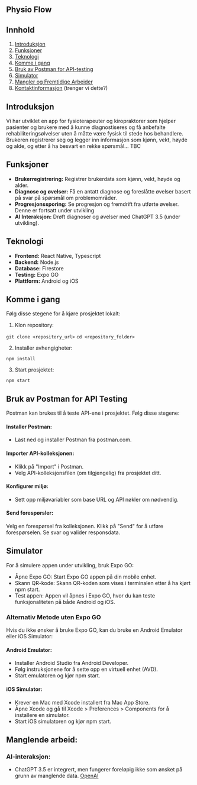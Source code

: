 ## Physio Flow

## Innhold
1. [Introduksjon](#introduksjon)
2. [Funksjoner](#funksjoner)
3. [Teknologi](#teknologi)
4. [Komme i gang](#komme-i-gang)
5. [Bruk av Postman for API-testing](#bruk-av-postman-for-api-testing)
6. [Simulator](#simulator-bruk)
7. [Mangler og Fremtidige Arbeider](#mangler-og-fremtidige-arbeider)
8. [Kontaktinformasjon](#kontaktinformasjon) (trenger vi dette?)

## Introduksjon
Vi har utviklet en app for fysioterapeuter og kiropraktorer som hjelper pasienter og brukere med å kunne diagnostiseres og få anbefalte rehabiliteringsølvelser uten å måtte være fysisk til stede hos behandlere. Brukeren registrerer seg og legger inn informasjon som kjønn, vekt, høyde og alde, og etter å ha besvart en rekke spørsmål... TBC 

## Funksjoner
- **Brukerregistrering:** Registrer brukerdata som kjønn, vekt, høyde og alder.
- **Diagnose og øvelser:** Få en antatt diagnose og foreslåtte øvelser basert på svar på spørsmål om problemområder.
- **Progresjonssporing:** Se progresjon og fremdrift fra utførte øvelser. Denne er fortsatt under utvikling 
- **AI Interaksjon:** Drøft diagnoser og øvelser med ChatGPT 3.5 (under utvikling).
  
## Teknologi
- **Frontend:** React Native, Typescript
- **Backend:** Node.js
- **Database:** Firestore
- **Testing:** Expo GO
- **Plattform:** Android og iOS

## Komme i gang
Følg disse stegene for å kjøre prosjektet lokalt:

1. Klon repository:

`git clone <repository_url>`
`cd <repository_folder>`

2. Installer avhengigheter:

`npm install`

3. Start prosjektet:

`npm start`

## Bruk av Postman for API Testing

Postman kan brukes til å teste API-ene i prosjektet. Følg disse stegene:

#### Installer Postman:

- Last ned og installer Postman fra postman.com.

#### Importer API-kolleksjonen:

- Klikk på "Import" i Postman.
- Velg API-kolleksjonsfilen (om tilgjengelig) fra prosjektet ditt.

#### Konfigurer miljø:

- Sett opp miljøvariabler som base URL og API nøkler om nødvendig.

#### Send forespørsler:

Velg en forespørsel fra kolleksjonen.
Klikk på "Send" for å utføre forespørselen.
Se svar og valider responsdata.

## Simulator 

For å simulere appen under utvikling, bruk Expo GO:

- Åpne Expo GO: Start Expo GO appen på din mobile enhet.
- Skann QR-kode: Skann QR-koden som vises i terminalen etter å ha kjørt npm start.
- Test appen: Appen vil åpnes i Expo GO, hvor du kan teste funksjonaliteten på både Android og iOS.

### Alternativ Metode uten Expo GO

Hvis du ikke ønsker å bruke Expo GO, kan du bruke en Android Emulator eller iOS Simulator:

#### Android Emulator:

- Installer Android Studio fra Android Developer.
- Følg instruksjonene for å sette opp en virtuell enhet (AVD).
- Start emulatoren og kjør npm start.

#### iOS Simulator:

- Krever en Mac med Xcode installert fra Mac App Store.
- Åpne Xcode og gå til Xcode > Preferences > Components for å installere en simulator.
- Start iOS simulatoren og kjør npm start.


## Manglende arbeid:
### AI-interaksjon:
- ChatGPT 3.5 er integrert, men fungerer foreløpig ikke som ønsket på grunn av manglende data.
[OpenAI](https://www.openai.com)
